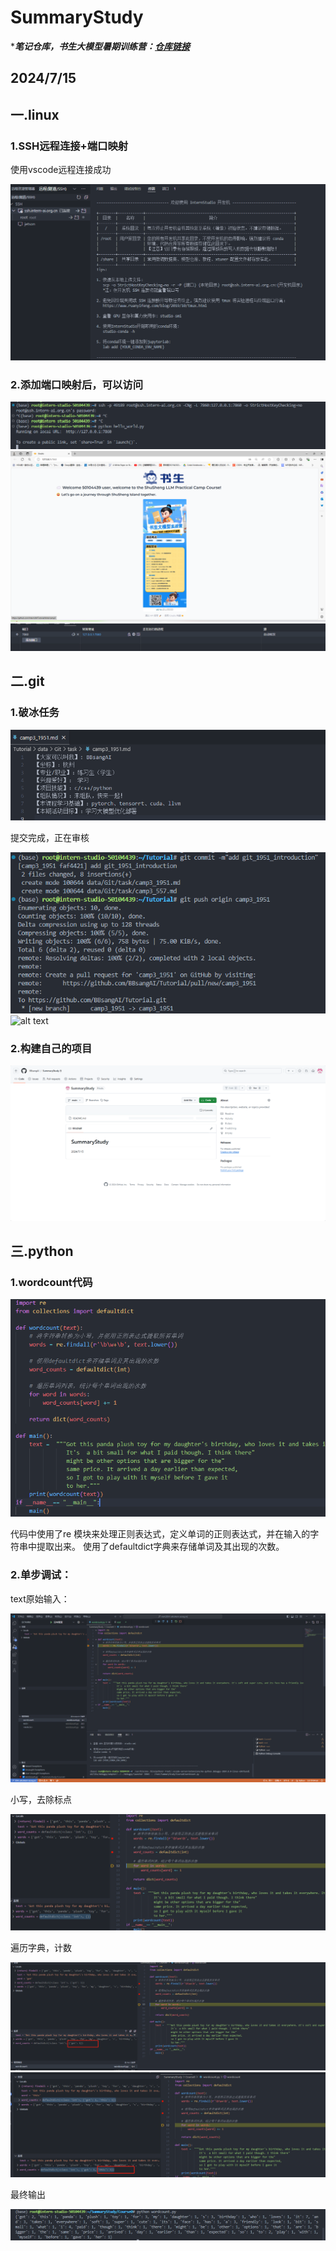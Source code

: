 # SummaryStudy
************笔记仓库，书生大模型暑期训练营：[仓库链接](https://github.com/InternLM/Tutorial)***********

## 2024/7/15

## 一.linux

### 1.SSH远程连接+端口映射

使用vscode远程连接成功

![alt text](IMAGE/image-2.png)

### 2.添加端口映射后，可以访问

![alt text](IMAGE/image-7.png)
![alt text](IMAGE/image-4.png)
![alt text](IMAGE/image-3.png)

## 二.git
### 1.破冰任务

![alt text](IMAGE/image-1.png)

提交完成，正在审核

![alt text](IMAGE/image.png)
![alt text](IMAGE/-5.png)

### 2.构建自己的项目

![alt text](IMAGE/image-6.png)


## 三.python

### 1.wordcount代码

![alt text](IMAGE/image-8.png)

代码中使用了re 模块来处理正则表达式，定义单词的正则表达式，并在输入的字符串中提取出来。
     使用了defaultdict字典来存储单词及其出现的次数。

### 2.单步调试：

text原始输入：

![alt text](IMAGE/1721050589216.jpg)

小写，去除标点

![alt text](IMAGE//1721050669515.jpg)

遍历字典，计数

![alt text](IMAGE/1721050721256.png)
![alt text](IMAGE/1721050710358.jpg)

最终输出

![alt text](IMAGE/1721050798640.jpg)


